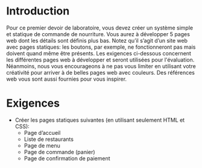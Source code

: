 # Introduction

Pour ce premier devoir de laboratoire, vous devez créer un système simple et statique de commande de
nourriture. Vous aurez à développer 5 pages web dont les détails sont définis plus bas.
Notez qu’il s’agit d’un site web avec pages statiques: les boutons, par exemple, ne fonctionneront pas
mais doivent quand même être présents.
Les exigences ci-dessous concernent les différentes pages web à développer et seront utilisées pour
l'évaluation. Néanmoins, nous vous encourageons à ne pas vous limiter en utilisant votre créativité pour
arriver à de belles pages web avec couleurs.
Des références web vous sont aussi fournies pour vous inspirer.

# Exigences

-   Créer les pages statiques suivantes (en utilisant seulement HTML et CSS):
    - Page d’accueil
    - Liste de restaurants
    - Page de menu
    - Page de commande (panier)
    - Page de confirmation de paiement